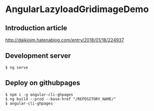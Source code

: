 # AngularLazyloadGridimageDemo

## Introduction article

http://daikiojm.hatenablog.com/entry/2018/01/18/224937

## Development server

```
$ ng serve
```

## Deploy on githubpages

```
$ npm i -g angular-cli-ghpages
$ ng build --prod --base-href "/REPOSITORY_NAME/"
$ angular-cli-ghpages
```
